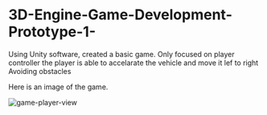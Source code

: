 # 3D-Engine-Game-Development-Prototype-1-

Using Unity software, created a basic game.
Only focused on player controller
the player is able to accelarate the vehicle and move it lef to right 
Avoiding obstacles

Here is an image of the game.

![game-player-view](https://user-images.githubusercontent.com/63541852/214930049-9c2abcf0-60b3-41ee-a3fb-b6376c32e581.jpg)
